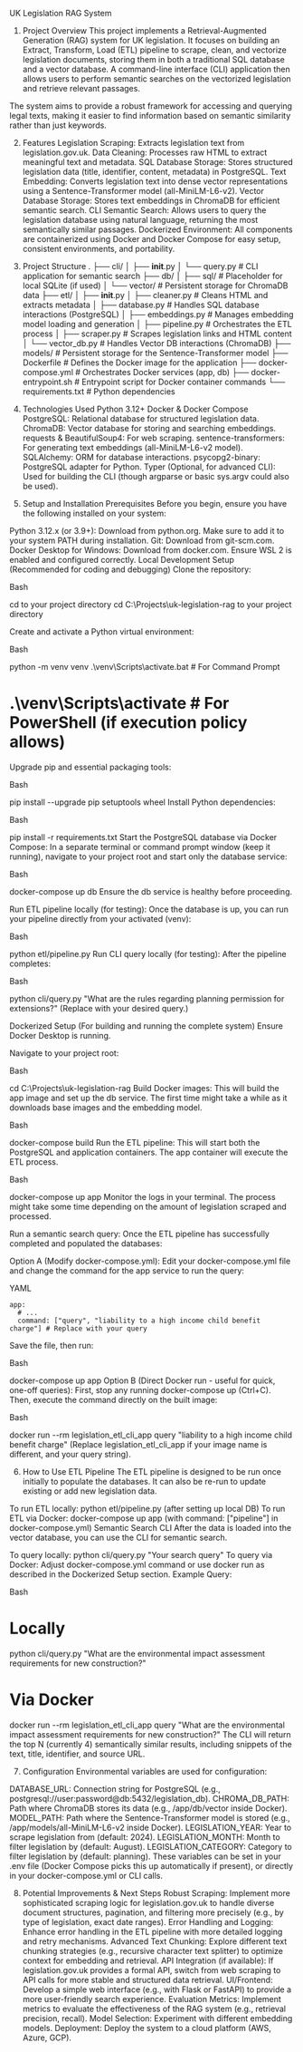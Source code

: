 UK Legislation RAG System
1. Project Overview
This project implements a Retrieval-Augmented Generation (RAG) system for UK legislation. It focuses on building an Extract, Transform, Load (ETL) pipeline to scrape, clean, and vectorize legislation documents, storing them in both a traditional SQL database and a vector database. A command-line interface (CLI) application then allows users to perform semantic searches on the vectorized legislation and retrieve relevant passages.

The system aims to provide a robust framework for accessing and querying legal texts, making it easier to find information based on semantic similarity rather than just keywords.

2. Features
Legislation Scraping: Extracts legislation text from legislation.gov.uk.
Data Cleaning: Processes raw HTML to extract meaningful text and metadata.
SQL Database Storage: Stores structured legislation data (title, identifier, content, metadata) in PostgreSQL.
Text Embedding: Converts legislation text into dense vector representations using a Sentence-Transformer model (all-MiniLM-L6-v2).
Vector Database Storage: Stores text embeddings in ChromaDB for efficient semantic search.
CLI Semantic Search: Allows users to query the legislation database using natural language, returning the most semantically similar passages.
Dockerized Environment: All components are containerized using Docker and Docker Compose for easy setup, consistent environments, and portability.
3. Project Structure
.
├── cli/
│   ├── __init__.py
│   └── query.py           # CLI application for semantic search
├── db/
│   ├── sql/               # Placeholder for local SQLite (if used)
│   └── vector/            # Persistent storage for ChromaDB data
├── etl/
│   ├── __init__.py
│   ├── cleaner.py         # Cleans HTML and extracts metadata
│   ├── database.py        # Handles SQL database interactions (PostgreSQL)
│   ├── embeddings.py      # Manages embedding model loading and generation
│   ├── pipeline.py        # Orchestrates the ETL process
│   ├── scraper.py         # Scrapes legislation links and HTML content
│   └── vector_db.py       # Handles Vector DB interactions (ChromaDB)
├── models/                # Persistent storage for the Sentence-Transformer model
├── Dockerfile             # Defines the Docker image for the application
├── docker-compose.yml     # Orchestrates Docker services (app, db)
├── docker-entrypoint.sh   # Entrypoint script for Docker container commands
└── requirements.txt       # Python dependencies

4. Technologies Used
Python 3.12+
Docker & Docker Compose
PostgreSQL: Relational database for structured legislation data.
ChromaDB: Vector database for storing and searching embeddings.
requests & BeautifulSoup4: For web scraping.
sentence-transformers: For generating text embeddings (all-MiniLM-L6-v2 model).
SQLAlchemy: ORM for database interactions.
psycopg2-binary: PostgreSQL adapter for Python.
Typer (Optional, for advanced CLI): Used for building the CLI (though argparse or basic sys.argv could also be used).

5. Setup and Installation
Prerequisites
Before you begin, ensure you have the following installed on your system:

Python 3.12.x (or 3.9+): Download from python.org. Make sure to add it to your system PATH during installation.
Git: Download from git-scm.com.
Docker Desktop for Windows: Download from docker.com. Ensure WSL 2 is enabled and configured correctly.
Local Development Setup (Recommended for coding and debugging)
Clone the repository:

Bash

cd to your project directory 
cd C:\Projects\uk-legislation-rag to your project directory

Create and activate a Python virtual environment:

Bash

python -m venv venv
.\venv\Scripts\activate.bat   # For Command Prompt
# .\venv\Scripts\activate      # For PowerShell (if execution policy allows)
Upgrade pip and essential packaging tools:

Bash

pip install --upgrade pip setuptools wheel
Install Python dependencies:

Bash

pip install -r requirements.txt
Start the PostgreSQL database via Docker Compose:
In a separate terminal or command prompt window (keep it running), navigate to your project root and start only the database service:

Bash

docker-compose up db
Ensure the db service is healthy before proceeding.

Run ETL pipeline locally (for testing):
Once the database is up, you can run your pipeline directly from your activated (venv):

Bash

python etl/pipeline.py
Run CLI query locally (for testing):
After the pipeline completes:

Bash

python cli/query.py "What are the rules regarding planning permission for extensions?"
(Replace with your desired query.)

Dockerized Setup (For building and running the complete system)
Ensure Docker Desktop is running.

Navigate to your project root:

Bash

cd C:\Projects\uk-legislation-rag
Build Docker images:
This will build the app image and set up the db service. The first time might take a while as it downloads base images and the embedding model.

Bash

docker-compose build
Run the ETL pipeline:
This will start both the PostgreSQL and application containers. The app container will execute the ETL process.

Bash

docker-compose up app
Monitor the logs in your terminal. The process might take some time depending on the amount of legislation scraped and processed.

Run a semantic search query:
Once the ETL pipeline has successfully completed and populated the databases:

Option A (Modify docker-compose.yml):
Edit your docker-compose.yml file and change the command for the app service to run the query:

YAML

    app:
      # ...
      command: ["query", "liability to a high income child benefit charge"] # Replace with your query
Save the file, then run:

Bash

docker-compose up app
Option B (Direct Docker run - useful for quick, one-off queries):
First, stop any running docker-compose up (Ctrl+C).
Then, execute the command directly on the built image:

Bash

docker run --rm legislation_etl_cli_app query "liability to a high income child benefit charge"
(Replace legislation_etl_cli_app if your image name is different, and your query string).

6. How to Use
ETL Pipeline
The ETL pipeline is designed to be run once initially to populate the databases. It can also be re-run to update existing or add new legislation data.

To run ETL locally: python etl/pipeline.py (after setting up local DB)
To run ETL via Docker: docker-compose up app (with command: ["pipeline"] in docker-compose.yml)
Semantic Search CLI
After the data is loaded into the vector database, you can use the CLI for semantic search.

To query locally: python cli/query.py "Your search query"
To query via Docker: Adjust docker-compose.yml command or use docker run as described in the Dockerized Setup section.
Example Query:

Bash

# Locally
python cli/query.py "What are the environmental impact assessment requirements for new construction?"

# Via Docker
docker run --rm legislation_etl_cli_app query "What are the environmental impact assessment requirements for new construction?"
The CLI will return the top N (currently 4) semantically similar results, including snippets of the text, title, identifier, and source URL.

7. Configuration
Environmental variables are used for configuration:

DATABASE_URL: Connection string for PostgreSQL (e.g., postgresql://user:password@db:5432/legislation_db).
CHROMA_DB_PATH: Path where ChromaDB stores its data (e.g., /app/db/vector inside Docker).
MODEL_PATH: Path where the Sentence-Transformer model is stored (e.g., /app/models/all-MiniLM-L6-v2 inside Docker).
LEGISLATION_YEAR: Year to scrape legislation from (default: 2024).
LEGISLATION_MONTH: Month to filter legislation by (default: August).
LEGISLATION_CATEGORY: Category to filter legislation by (default: planning).
These variables can be set in your .env file (Docker Compose picks this up automatically if present), or directly in your docker-compose.yml or CLI calls.

8. Potential Improvements & Next Steps
Robust Scraping: Implement more sophisticated scraping logic for legislation.gov.uk to handle diverse document structures, pagination, and filtering more precisely (e.g., by type of legislation, exact date ranges).
Error Handling and Logging: Enhance error handling in the ETL pipeline with more detailed logging and retry mechanisms.
Advanced Text Chunking: Explore different text chunking strategies (e.g., recursive character text splitter) to optimize context for embedding and retrieval.
API Integration (if available): If legislation.gov.uk provides a formal API, switch from web scraping to API calls for more stable and structured data retrieval.
UI/Frontend: Develop a simple web interface (e.g., with Flask or FastAPI) to provide a more user-friendly search experience.
Evaluation Metrics: Implement metrics to evaluate the effectiveness of the RAG system (e.g., retrieval precision, recall).
Model Selection: Experiment with different embedding models.
Deployment: Deploy the system to a cloud platform (AWS, Azure, GCP).